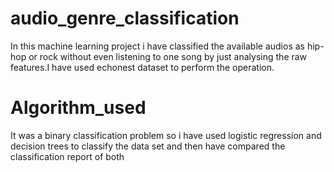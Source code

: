 # audio_genre_classification
In this machine learning project i have classified the available audios as hip-hop or rock without even listening to one song by just analysing the raw features.I have used echonest dataset to perform the operation.
# Algorithm_used
It was a binary classification problem so i have used logistic regression and decision trees to classify the data set and then have compared the classification report of both

